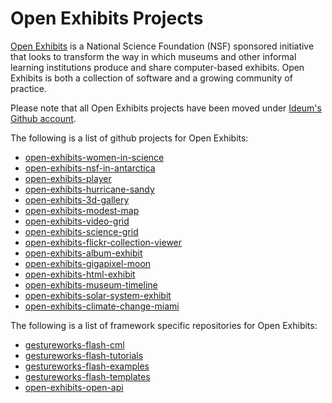 Open Exhibits Projects
========
[Open Exhibits](http://openexhibits.org/) is a National Science Foundation (NSF) sponsored initiative that looks to transform the way in which museums and other informal learning institutions produce and share computer-based exhibits. Open Exhibits is both a collection of software and a growing community of practice.

Please note that all Open Exhibits projects have been moved under [Ideum's Github account](https://github.com/ideum).

The following is a list of github projects for Open Exhibits: 

* [open-exhibits-women-in-science](https://github.com/ideum/open-exhibits-women-in-science)
* [open-exhibits-nsf-in-antarctica](https://github.com/ideum/open-exhibits-nsf-in-antarctica)
* [open-exhibits-player](https://github.com/ideum/open-exhibits-player)
* [open-exhibits-hurricane-sandy](https://github.com/ideum/open-exhibits-hurricane-sandy)
* [open-exhibits-3d-gallery](https://github.com/ideum/open-exhibits-3d-gallery)
* [open-exhibits-modest-map](https://github.com/ideum/open-exhibits-modest-map)
* [open-exhibits-video-grid](https://github.com/ideum/open-exhibits-video-grid)
* [open-exhibits-science-grid](https://github.com/ideum/open-exhibits-science-grid)
* [open-exhibits-flickr-collection-viewer](https://github.com/ideum/open-exhibits-flickr-collection-viewer)
* [open-exhibits-album-exhibit](https://github.com/ideum/open-exhibits-album-exhibit)
* [open-exhibits-gigapixel-moon](https://github.com/ideum/open-exhibits-gigapixel-moon)
* [open-exhibits-html-exhibit](https://github.com/ideum/open-exhibits-html-exhibit)
* [open-exhibits-museum-timeline](https://github.com/ideum/open-exhibits-museum-timeline)
* [open-exhibits-solar-system-exhibit](https://github.com/ideum/open-exhibits-solar-system-exhibit)
* [open-exhibits-climate-change-miami](https://github.com/ideum/open-exhibits-climate-change-miami)

The following is a list of framework specific repositories for Open Exhibits: 

* [gestureworks-flash-cml](https://github.com/ideum/gestureworks-flash-cml)
* [gestureworks-flash-tutorials](https://github.com/ideum/gestureworks-flash-tutorials)
* [gestureworks-flash-examples](https://github.com/ideum/gestureworks-flash-examples)
* [gestureworks-flash-templates](https://github.com/ideum/gestureworks-flash-templates)
* [open-exhibits-open-api](https://github.com/ideum/open-exhibits-open-api)